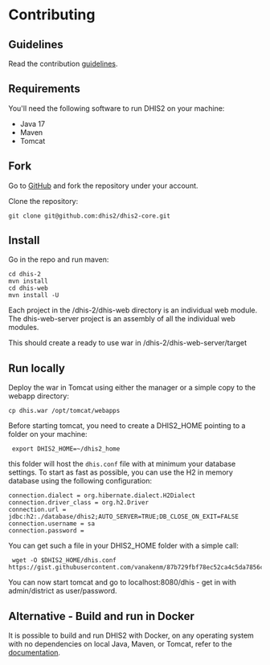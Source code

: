 # Contributing

## Guidelines

Read the contribution [guidelines](https://developers.dhis2.org/community/contribute/).

## Requirements

You'll need the following software to run DHIS2 on your machine:

- Java 17
- Maven
- Tomcat

## Fork

Go to [GitHub](https://github.com/dhis2/dhis2-core) and fork the repository under your account.

Clone the repository:

    git clone git@github.com:dhis2/dhis2-core.git

## Install

Go in the repo and run maven:

    cd dhis-2
    mvn install
    cd dhis-web
    mvn install -U

Each project in the /dhis-2/dhis-web directory is an individual web module. The dhis-web-server project is an assembly of all the individual web modules.

This should create a ready to use war in /dhis-2/dhis-web-server/target

## Run locally

Deploy the war in Tomcat using either the manager or a simple copy to the webapp directory:

    cp dhis.war /opt/tomcat/webapps

Before starting tomcat, you need to create a DHIS2_HOME pointing to a folder on your machine:

     export DHIS2_HOME=~/dhis2_home 

this folder will host the `dhis.conf` file with at minimum your database settings. To start as fast as possible, you can use the H2 in memory database using the following configuration:

```properties
connection.dialect = org.hibernate.dialect.H2Dialect
connection.driver_class = org.h2.Driver
connection.url = jdbc:h2:./database/dhis2;AUTO_SERVER=TRUE;DB_CLOSE_ON_EXIT=FALSE
connection.username = sa
connection.password =
```

You can get such a file in your DHIS2_HOME folder with a simple call:

     wget -O $DHIS2_HOME/dhis.conf https://gist.githubusercontent.com/vanakenm/87b729fbf78ec52ca4c5da7856c62584/raw/9554680c8ab62d7f2bbecc3847406fa17d551a2e/dhis.conf 

You can now start tomcat and go to localhost:8080/dhis - get in with admin/district as user/password.

## Alternative - Build and run in Docker

It is possible to build and run DHIS2 with Docker, on any operating system with no dependencies on local Java, Maven, or Tomcat, refer to the [documentation](https://github.com/dhis2/dhis2-core/blob/master/docker/README.md).
